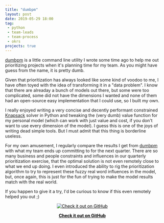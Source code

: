 ```yaml
---
title: "dumbpm"
layout: post
date: 2019-05-29 18:00
tag:
 - python
 - team-leads
 - team-process
 - okrs
projects: true
---
```


[dumbpm](https://github.com/poros/dumbpm) is a little command line utility I wrote some time ago to help me out prioritizing projects when it's planning time for my team. As you might have guess from the name, it is pretty dumb.

Given that prioritization has always looked like some kind of voodoo to me, I have often toyed with the idea of transforming it in a "data problem". I know that there are alreaday a bunch of models out there, but some were too complicated, some did not have the dimensions I wanted and none of them had an open-source easy implementation that I could use, so I built my own.

I really enjoyed writing a very concise and decently performant constrained [Knapsack](https://en.wikipedia.org/wiki/Knapsack_problem) solver in Python and tweaking the (very dumb) value function for my personal model (which can work with just value and cost, if you don't want to use every dimension of the model). I guess this is one of the joys of writing dead simple tools. But I must admit that this thing is borderline useless.

For my own amusement, I regularly compare the results I get from [dumbpm](https://github.com/poros/dumbpm) with what my team ends up committing to for the next quarter. There are so many business and people constraints and influences in our quarterly prioritization exercise, that the optimal solution is not even remotely close to what we end up doing. I even introduced the ability to rig the prioritization algorithm to try to represent these fuzzy real word influences in the model, but, once again, this is just for the fun of trying to make the model results match with the real world.

If you happen to give it a try, I'd be curious to know if this even remotely helped you out ;)

<div align="center">
<a style="color:black" href="https://github.com/poros/dumbpm">
<img src="/assets/images/github_logo.png" alt="Check it out on GitHub">
<p><strong>Check it out on GitHub</strong></p>
</a>
</div>
